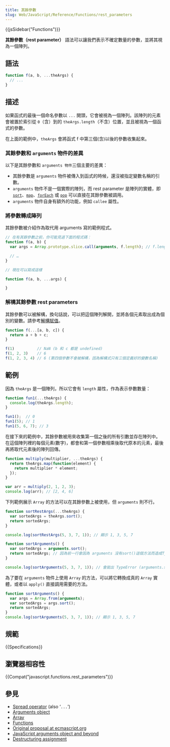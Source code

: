 ```yaml
---
title: 其餘參數
slug: Web/JavaScript/Reference/Functions/rest_parameters
---
```

{{jsSidebar("Functions")}}

**其餘參數（rest parameter）** 語法可以讓我們表示不確定數量的參數，並將其視為一個陣列。

## 語法

```js
function f(a, b, ...theArgs) {
  // ...
}
```

## 描述

如果函式的最後一個命名參數以 `...` 開頭，它會被視為一個陣列。該陣列的元素會被置於索引從 `0`（含）到的 `theArgs.length`（不含）位置，並且被視為一個函式的參數。

在上面的範例中，`theArgs` 會將函式 f 中第三個(含)以後的參數收集起來。

### 其餘參數和 `arguments` 物件的差異

以下是其餘參數和 `arguments 物件`三個主要的差異：

- 其餘參數是 `arguments` 物件被傳入到函式的時候，還沒被指定變數名稱的引數。
- `arguments` 物件不是一個實際的陣列，而 rest parameter 是陣列的實體，即 [`sort`](/zh-TW/docs/Web/JavaScript/Reference/Global_Objects/Array/sort)、[`map`](/zh-TW/docs/Web/JavaScript/Reference/Global_Objects/Array/map)、[`forEach`](/zh-TW/docs/Web/JavaScript/Reference/Global_Objects/Array/forEach) 或 [`pop`](/zh-TW/docs/Web/JavaScript/Reference/Global_Objects/Array/pop) 可以直接在其餘參數被調用。
- `arguments` 物件自身有額外的功能，例如 `callee` 屬性。

### 將參數轉成陣列

其餘參數被介紹作為取代用 arguments 寫的範例程式。

```js
// 在有其餘參數之前，你可能見過下面的程式碼：
function f(a, b) {
  var args = Array.prototype.slice.call(arguments, f.length); // f.length 表示 arguments 的數量

  // …
}

// 現在可以寫成這樣

function f(a, b, ...args) {

}
```

### 解構其餘參數 rest parameters

其餘參數可以被解構，換句話說，可以把這個陣列解開，並將各個元素取出成為個別的變數。請參考[解構賦值](/zh-TW/docs/Web/JavaScript/Reference/Operators/Destructuring_assignment)。

```js
function f(...[a, b, c]) {
  return a + b + c;
}

f(1)          // NaN (b 和 c 都是 undefined)
f(1, 2, 3)    // 6
f(1, 2, 3, 4) // 6 (第四個參數不會被解構，因為解構式只有三個定義好的變數名稱)
```

## 範例

因為 `theArgs` 是一個陣列，所以它會有 `length` 屬性，作為表示參數數量：

```js
function fun1(...theArgs) {
  console.log(theArgs.length);
}

fun1();  // 0
fun1(5); // 1
fun1(5, 6, 7); // 3
```

在接下來的範例中，其餘參數被用來收集第一個之後的所有引數並存在陣列中。 在這個陣列裡的每個元素(數字)，都會和第一個參數相乘後取代原本的元素，最後再將取代元素後的陣列回傳。

```js
function multiply(multiplier, ...theArgs) {
  return theArgs.map(function(element) {
    return multiplier * element;
  });
}

var arr = multiply(2, 1, 2, 3);
console.log(arr); // [2, 4, 6]
```

下列範例展示 `Array` 的方法可以在其餘參數上被使用，但 `arguments` 則不行。

```js
function sortRestArgs(...theArgs) {
  var sortedArgs = theArgs.sort();
  return sortedArgs;
}

console.log(sortRestArgs(5, 3, 7, 1)); // 顯示 1, 3, 5, 7

function sortArguments() {
  var sortedArgs = arguments.sort();
  return sortedArgs; // 因為前一行會因為 arguments 沒有sort()這個方法而造成TypeError，所以永遠不會執行此行。
}

console.log(sortArguments(5, 3, 7, 1)); // 會拋出 TypeError (arguments.sort is not a function)
```

為了要在 `arguments` 物件上使用 `Array` 的方法，可以將它轉換成真的 `Array` 實體，或者以 `apply()` 直接調用需要的方法。

```js
function sortArguments() {
  var args = Array.from(arguments);
  var sortedArgs = args.sort();
  return sortedArgs;
}
console.log(sortArguments(5, 3, 7, 1)); // 顯示 1, 3, 5, 7
```

## 規範

{{Specifications}}

## 瀏覽器相容性

{{Compat("javascript.functions.rest_parameters")}}

## 參見

- [Spread operator](/zh-TW/docs/Web/JavaScript/Reference/Operators/Spread_operator) (also ‘`...`’)
- [Arguments object](/zh-TW/docs/Web/JavaScript/Reference/Functions/arguments)
- [Array](/zh-TW/docs/Web/JavaScript/Reference/Global_Objects/Array)
- [Functions](/zh-TW/docs/Web/JavaScript/Reference/Functions)
- [Original proposal at ecmascript.org](http://wiki.ecmascript.org/doku.php?id=harmony:rest_parameters)
- [JavaScript arguments object and beyond](http://javascriptweblog.wordpress.com/2011/01/18/javascripts-arguments-object-and-beyond/)
- [Destructuring assignment](/zh-TW/docs/Web/JavaScript/Reference/Operators/Destructuring_assignment)
